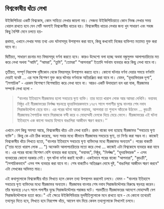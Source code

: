 ## বিশ্বকোষীয় ধাঁচে লেখা

উইকিপিডিয়া একটি বিশ্বকোষ, কোন সাহিত্য লেখার জায়গা নয়। সেজন্য উইকিপিডিয়াতে কোন নিবন্ধ লেখার সময় খেয়াল রাখতে হবে যেন সেটি অবশ্যই বিশ্বকোষীয় ধাচের হয়। বিশ্বকোষীয় ধাচের লেখার জন্য খুব সাধারণ এবং সহজ কিছু বৈশিষ্ট মেনে চলতে হয়-

প্রথমত, এখানে লেখার সময় তথ্য এবং ঘটনাসমূহ উপস্থাপন করা যাবে, কিন্তু কখনোই নিজের ব্যক্তিগত মতামত যুক্ত করা যাবে না। 

দ্বিতীয়ত, সাধারণ রচনার মত বিষয়সমূহ বর্ণনা করতে হবে। কারও উদ্দেশ্যে বলা হচ্ছে অথবা বন্ধুসুলভ আলাপচারিতার মত করে লেখা অথবা “আমি”, “আমরা”, “তুমি”, “তোমরা” “আপনারা” ইত্যাদি সর্বনাম ব্যবহার করে কিছু লেখা যাবে না।

তৃতীয়ত, সম্পূর্ণ নিরপেক্ষ দৃষ্টিকোন থেকে বিষয়সমূহ উপস্থাপন করতে হবে। কোনো ঘটনার বর্ণনা দেয়ার সময়ে বর্ণনাটা দেয়াই যথেষ্ট ... এর সঙ্গে বিশেষণ যুক্ত করে ঘটনার বর্ণনাকে অতিরঞ্জিত করা যাবে না। যেমন, “হৃদয়বিদারক দৃশ্য”, “পৈশাচিক” - এরকম  বিশেষণে বিশেষায়িত করে লেখা যাবে না।
আরও একটি উদাহারণ হল ধরা যাক, মীরজাফর সম্পর্কে লেখা হলো -
 > “বাংলার ইতিহাসে মীরজাফর হলো সবচেয়ে ঘৃণ্য ব্যক্তি। তার মতো খারাপ লোক আর আমরা দেখিনি। ভয়াবহ নিষ্ঠুর এই মীরজাফরের নির্লজ্জ ষড়যন্ত্রে হৃদয়বিদারকভাবে ১৭৫৭ সালে পলাশীর যুদ্ধে বাংলার শেষ নবাব সিরাজউদ্দৌলা হেরে যান। এর পরের ঘটনা আরো ভয়াবহ, আপনারা তা শুনলে আঁতকে উঠবেন ... কুচক্রী মীরজাফর পৈশাচিক ভাবে সিরাজকে বন্দী করে ও মোহাম্মদী বেগকে দিয়ে মেরে ফেলে। মীরজাফরের এই ঘটনা ইতিহাসে এক কালো অধ্যায় হিসাবে বাঙালিরা আজীবন স্মরণ করবে।’’


এখানে বেশ কিছু সমস্যা আছে, বিশ্বকোষীয় ধাঁচে এটা লেখা হয়নি। প্রথম বাক্যে বলা হয়েছে মীরজাফর "সবচেয়ে ঘৃণ্য ব্যক্তি"। কিন্তু কে এটা ঠিক করেছে, অন্য সবার মধ্যে কীভাবে মীরজাফর সবচেয়ে ঘৃণ্য, তা নির্ণয় করা সম্ভব না। কাজেই বিশ্বকোষীয় ধাঁচে লিখতে হতো, "বাংলার ইতিহাসে সবচেয়ে ঘৃণ্য ব্যক্তিদের মধ্যে মীরজাফর অন্যতম"।
পরের বাক্যটি ("তার মতো খারাপ লোক ... ") অনেকটা আলাপচারিতার মতো করে লেখা ... কাজেই এটা বিশ্বকোষে ব্যবহার করা যাবে না। এর পরের বাক্যে বিশেষণ বেশি ব্যবহার করা হয়েছে, "ভয়াবহ", নিষ্ঠুর, "নির্লজ্জ", "হৃদয়বিদারক" - এসব ব্যবহারের কোনো দরকার নেই। মূল ঘটনা বর্ণনা করাই যথেষ্ট। একইভাবে পরের বাক্যে "আপনারা", "কুচক্রী", "পৈশাচিকভাবে" এসব শব্দ ব্যবহার করা যাবে না। শেষ বাক্যটিও অতিরঞ্জন দোষে দুষ্ট, "বাঙালিরা আজীবন স্মরণ করবে" এটা লেখকের অভিমত মাত্র।

এই কথাগুলোকে বিশ্বকোষীয় ধাঁচে লিখতে হলে কেবল তথ্য উপস্থাপন করলেই চলবে। যেমন -
"বাংলার ইতিহাসে সবচেয়ে ঘৃণ্য ব্যক্তিদের মধ্যে মীরজাফর অন্যতম। মীরজাফর বাংলার শেষ নবাব সিরাজউদ্দৌলার বিরুদ্ধে ষড়যন্ত্র করেন। তাঁর ষড়যন্ত্রে ১৭৫৭ সালে পলাশীর যুদ্ধে সিরাজউদ্দৌলার পরাজয় ঘটে। পরবর্তীতে মীরজাফরের আদেশে মোহাম্মদী বেগ সিরাজউদ্দৌলাকে হত্যা করে।"
এই ক্ষেত্রে উইকিপিডিয়ার মূলনীতিগুলোকে মনে রাখতে হবে - যে কোনো তথ্যেরই তথ্যসূত্র দিতে হবে, লিখতে হবে নিরপেক্ষ ধাঁচে, আবেগ বাদ দিয়ে কেবল তথ্যগুলোকে লিখলেই চলবে।